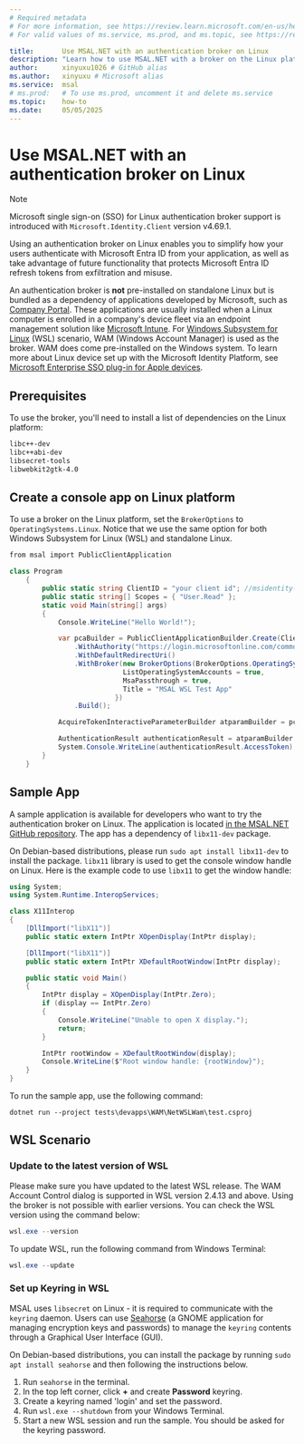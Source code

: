 ```yaml
---
# Required metadata
# For more information, see https://review.learn.microsoft.com/en-us/help/platform/learn-editor-add-metadata?branch=main
# For valid values of ms.service, ms.prod, and ms.topic, see https://review.learn.microsoft.com/en-us/help/platform/metadata-taxonomies?branch=main

title:       Use MSAL.NET with an authentication broker on Linux
description: "Learn how to use MSAL.NET with a broker on the Linux platform."
author:      xinyuxu1026 # GitHub alias
ms.author:   xinyuxu # Microsoft alias
ms.service:  msal
# ms.prod:   # To use ms.prod, uncomment it and delete ms.service
ms.topic:    how-to
ms.date:     05/05/2025
---
```


# Use MSAL.NET with an authentication broker on Linux


> [!NOTE]
> Microsoft single sign-on (SSO) for Linux authentication broker support is introduced with `Microsoft.Identity.Client` version v4.69.1.

Using an authentication broker on Linux enables you to simplify how your users authenticate with Microsoft Entra ID from your application, as well as take advantage of future functionality that protects Microsoft Entra ID refresh tokens from exfiltration and misuse.

An authentication broker is **not** pre-installed on standalone Linux but is bundled as a dependency of applications developed by Microsoft, such as [Company Portal](/mem/intune-service/user-help/enroll-device-linux). These applications are usually installed when a Linux computer is enrolled in a company's device fleet via an endpoint management solution like [Microsoft Intune](/mem/intune/fundamentals/what-is-intune). For [Windows Subsystem for Linux](/windows/wsl/about) (WSL) scenario, WAM (Windows Account Manager) is used as the broker. WAM does come pre-installed on the Windows system. To learn more about Linux device set up with the Microsoft Identity Platform, see [Microsoft Enterprise SSO plug-in for Apple devices](/entra/identity-platform/apple-sso-plugin).

## Prerequisites

To use the broker, you'll need to install a list of dependencies on the Linux platform:

```bash
libc++-dev
libc++abi-dev
libsecret-tools
libwebkit2gtk-4.0
```

## Create a console app on Linux platform

To use a broker on the Linux platform, set the `BrokerOptions` to `OperatingSystems.Linux`. Notice that we use the same option for both Windows Subsystem for Linux (WSL) and standalone Linux.

```csharp
from msal import PublicClientApplication

class Program
    {
        public static string ClientID = "your client id"; //msidentity-samples-testing tenant
        public static string[] Scopes = { "User.Read" };
        static void Main(string[] args)
        {
            Console.WriteLine("Hello World!");

            var pcaBuilder = PublicClientApplicationBuilder.Create(ClientID)
                .WithAuthority("https://login.microsoftonline.com/common")
                .WithDefaultRedirectUri()
                .WithBroker(new BrokerOptions(BrokerOptions.OperatingSystems.Linux){
                            ListOperatingSystemAccounts = true,
                            MsaPassthrough = true,
                            Title = "MSAL WSL Test App"
                          })
                .Build();

            AcquireTokenInteractiveParameterBuilder atparamBuilder = pcaBuilder.AcquireTokenInteractive(Scopes);

            AuthenticationResult authenticationResult = atparamBuilder.ExecuteAsync().GetAwaiter().GetResult();
            System.Console.WriteLine(authenticationResult.AccessToken);
        }
    }
```

## Sample App 
A sample application is available for developers who want to try the authentication broker on Linux. The application is located [in the MSAL.NET GitHub repository](https://github.com/AzureAD/microsoft-authentication-library-for-dotnet/tree/main/tests/devapps/WAM/NetWSLWam). The app has a dependency of `libx11-dev` package. 

On Debian-based distributions, please run `sudo apt install libx11-dev` to install the package. `libx11` library is used to get the console window handle on Linux. Here is the example code to use `libx11` to get the window handle:
```csharp
using System;
using System.Runtime.InteropServices;

class X11Interop
{
    [DllImport("libX11")]
    public static extern IntPtr XOpenDisplay(IntPtr display);

    [DllImport("libX11")]
    public static extern IntPtr XDefaultRootWindow(IntPtr display);

    public static void Main()
    {
        IntPtr display = XOpenDisplay(IntPtr.Zero);
        if (display == IntPtr.Zero)
        {
            Console.WriteLine("Unable to open X display.");
            return;
        }

        IntPtr rootWindow = XDefaultRootWindow(display);
        Console.WriteLine($"Root window handle: {rootWindow}");
    }
}
```

To run the sample app, use the following command:
```dotnetcli
dotnet run --project tests\devapps\WAM\NetWSLWam\test.csproj
```

## WSL Scenario

### Update to the latest version of WSL

Please make sure you have updated to the latest WSL release. The WAM Account Control dialog is supported in WSL version 2.4.13 and above. Using the broker is not possible with earlier versions. You can check the WSL version using the command below:

```powershell
wsl.exe --version
```

To update WSL, run the following command from Windows Terminal:

```powershell
wsl.exe --update
```

### Set up Keyring in WSL
MSAL uses `libsecret` on Linux - it is required to communicate with the `keyring` daemon. Users can use [Seahorse](https://wiki.gnome.org/Apps/Seahorse/) (a GNOME application for managing encryption keys and passwords) to manage the `keyring` contents through a Graphical User Interface (GUI).

On Debian-based distributions, you can install the package by running `sudo apt install seahorse` and then following the instructions below.

1. Run `seahorse` in the terminal.
2. In the top left corner, click **+** and create **Password** keyring.
3. Create a keyring named 'login' and set the password.
4. Run `wsl.exe --shutdown` from your Windows Terminal.
5. Start a new WSL session and run the sample. You should be asked for the keyring password.


